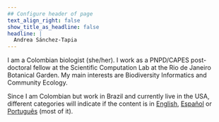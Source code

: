 ```yaml
---
## Configure header of page
text_align_right: false
show_title_as_headline: false
headline: |
  Andrea Sánchez-Tapia
---
```


<!--if show_title_as_headline: false it will display About-->

<!-- this is a subheadline -->
I am a Colombian biologist (she/her). I work as a PNPD/CAPES post-doctoral fellow at the Scientific Computation Lab at the Rio de Janeiro Botanical Garden. My main interests are Biodiversity Informatics and Community Ecology.

Since I am Colombian but work in Brazil and currently live in the USA, different categories will indicate if the content is in [English](/categories/english/), [Español](/categories/español/) or [Português](/categories/português/) (most of it). 
